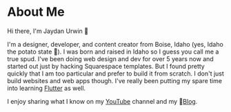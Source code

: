 # About Me

Hi there, I'm Jaydan Urwin 👋

I'm a designer, developer, and content creator from Boise, Idaho (yes, Idaho the potato state 🥔). I was born and raised in Idaho so I guess you call me a true spud. I've been doing web design and dev for over 5 years now and started out just by hacking Squarespace templates. But I found pretty quickly that I am too particular and prefer to build it from scratch. I don't just build websites and web apps though. I've really been putting my spare time into learning [Flutter](https://flutter.dev) as well.

I enjoy sharing what I know on my [YouTube](https://youtube.jaydanurwin.com) channel and my 📝[Blog](/blog).

<!--
**jaydanurwin/jaydanurwin** is a ✨ _special_ ✨ repository because its `README.md` (this file) appears on your GitHub profile.

Here are some ideas to get you started:

- 🔭 I’m currently working on ...
- 🌱 I’m currently learning ...
- 👯 I’m looking to collaborate on ...
- 🤔 I’m looking for help with ...
- 💬 Ask me about ...
- 📫 How to reach me: ...
- 😄 Pronouns: ...
- ⚡ Fun fact: ...
-->
